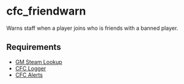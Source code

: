 # cfc_friendwarn
Warns staff when a player joins who is friends with a banned player.

## Requirements
 - [GM Steam Lookup](https://github.com/cfc-Servers/gm_steam_lookup)
 - [CFC Logger](https://github.com/CFC-Servers/cfc_logger)
 - [CFC Alerts](https://github.com/CFC-Servers/cfc_gmod_alerts)
